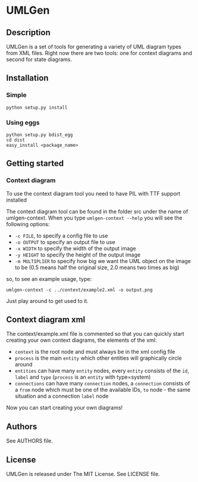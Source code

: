 UMLGen
======

Description
-----------

UMLGen is a set of tools for generating a variety of UML diagram types from XML files. Right now there are two tools: one for context diagrams
and second for state diagrams.

Installation
------------

### Simple

    python setup.py install

### Using eggs

    python setup.py bdist_egg
    cd dist
    easy_install <package_name>

Getting started
---------------

### Context diagram

To use the context diagram tool you need to have PIL with TTF support installed

The context diagram tool can be found in the folder src under the name of umlgen-context. When you type `umlgen-context --help` you will see
the following options:
* `-c FILE`, to specify a config file to use
* `-o OUTPUT` to specify an output file to use
* `-x WIDTH` to specify the width of the output image
* `-y HEIGHT` to specify the height of the output image
* `-m MULTIPLIER` to specify how big we want the UML object on the image to be (0.5 means half the original size, 2.0 means two times as big)

so, to see an example usage, type:

`umlgen-context -c ../context/example2.xml -o output.png`

Just play around to get used to it.

Context diagram xml
-------------------

The context/example.xml file is commented so that you can quickly start creating your own context diagrams, the elements of the xml:
* `context` is the root node and must always be in the xml config file
* `process` is the main `entity` which other entities will graphically circle around
* `entities` can have many `entity` nodes, every `entity` consists of the `id`, `label` and `type` (`process` is an `entity` with type=system)
* `connections` can have many `connection` nodes, a `connection` consists of a `from` node which must be one of the available IDs, `to` node - the same situation and a connection `label` node

Now you can start creating your own diagrams!


Authors
-------

See AUTHORS file.

License
-------

UMLGen is released under The MIT License. See LICENSE file.
